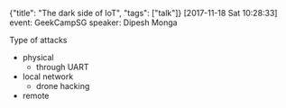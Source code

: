 {"title": "The dark side of IoT", "tags": ["talk"]}
[2017-11-18 Sat 10:28:33]
event: GeekCampSG
speaker: Dipesh Monga

Type of attacks
* physical
  * through UART
* local network
  * drone hacking
* remote

